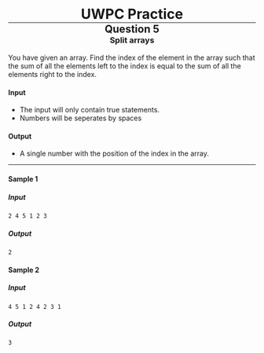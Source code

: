 <div align="center" >
    <h1 style="margin:0px"> UWPC Practice </h1>
    <hr style="margin:0px">
    <h2 style="margin:0px"> Question 5 </h2>
    <h3 style="margin:0px"> Split arrays </h3>
</div>
<br>
You have given an array. Find the index of the element in the array such that the sum of all the elements left to the index is equal to the sum of all the elements right to the index.


#### Input
 - The input will only contain true statements.
 - Numbers will be seperates by spaces

#### Output
 - A single number with the position of the index in the array.

<hr>

#### Sample 1
##### Input
```
2 4 5 1 2 3
```
##### Output
```
2
```

#### Sample 2
##### Input
```
4 5 1 2 4 2 3 1
```
##### Output
```
3
```
